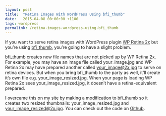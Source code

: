 ```yaml
---
layout: post
title:  "Retina Images With WordPress Using bfi_thumb"
date:   2015-04-08 00:00:00 +1100
tags: wordpress
permalink: /retina-images-wordpress-using-bfi_thumb
---
```


If you want to serve retina images with WordPress plugin [WP Retina 2x](http://apps.meow.fr/wp-retina-2x/) but you’re using [bfi_thumb](https://github.com/bfintal/bfi_thumb), you’re going to have a slight problem.

bfi_thumb creates new file names that are not picked up by WP Retina 2x. For example, you may have an image file called your_image.jpg and WP Retina 2x may have prepared another called your_image@2x.jpg to serve on retina devices. But when you bring bfi_thumb to the party as well, it’ll create it’s own file e.g. your_image_resized.jpg. When your page is loading WP Retina 2x sees your_image_resized.jpg, it doesn’t have a retina-equivalent prepared.

I overcame this on my site by making a modification to bfi_thumb so it creates two resized thumbnails: your_image_resized.jpg and your_image_resized@2x.jpg. You can check out the code on [Github](https://github.com/anthonygore/bfi_thumb).
